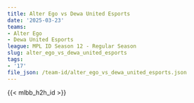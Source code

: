 ```yaml
---
title: Alter Ego vs Dewa United Esports
date: '2025-03-23'
teams:
- Alter Ego
- Dewa United Esports
league: MPL ID Season 12 - Regular Season
slug: alter_ego_vs_dewa_united_esports
tags:
- '17'
file_json: /team-id/alter_ego_vs_dewa_united_esports.json
---
```


{{< mlbb_h2h_id >}}
